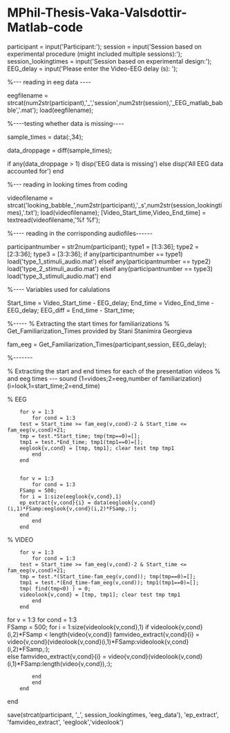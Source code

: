 # MPhil-Thesis-Vaka-Valsdottir-Matlab-code

participant = input('Participant:');
session = input('Session based on experimental procedure (might included multiple sessions):');
session_lookingtimes = input('Session based on experimental design:');
EEG_delay = input('Please enter the Video-EEG delay (s): ');

%--- reading in eeg data ----

eegfilename = strcat(num2str(participant),'_','session',num2str(session),'_EEG_matlab_babble','.mat');
load(eegfilename);

%----testing whether data is missing----

sample_times = data(:,34);

data_droppage = diff(sample_times);

if any(data_droppage > 1)
    disp('EEG data is missing')
else
    disp('All EEG data accounted for')
end


%--- reading in looking times from coding

videofilename = strcat('looking_babble_',num2str(participant),'_s',num2str(session_lookingtimes),'.txt');
load(videofilename);
[Video_Start_time,Video_End_time] = textread(videofilename,'%f %f');

%---- reading in the corrisponding audiofiles------

participantnumber = str2num(participant);
type1 = [1:3:36];
type2 = [2:3:36];
type3 = [3:3:36];
if  any(participantnumber == type1)
    load('type_1_stimuli_audio.mat')
elseif any(participantnumber == type2)
   load('type_2_stimuli_audio.mat')
elseif any(participantnumber == type3)
    load('type_3_stimuli_audio.mat')
end
  
%---- Variables used for calulations

Start_time = Video_Start_time - EEG_delay;
End_time = Video_End_time - EEG_delay;
EEG_diff = End_time - Start_time;

%-----
% Extracting the start times for familiarizations 
% Get_Familiarization_Times provided by Stani Stanimira Georgieva 

fam_eeg = Get_Familiarization_Times(participant,session, EEG_delay);

%-------

% Extracting the start and end times for each of the presentation videos
% and eeg times --- sound {1=vidoes;2=eeg,number of familiarization}(i=look,1=start_time;2=end_time)

% EEG       

        for v = 1:3
            for cond = 1:3
        test = Start_time >= fam_eeg(v,cond)-2 & Start_time <= fam_eeg(v,cond)+21;
        tmp = test.*Start_time; tmp(tmp==0)=[];
        tmp1 = test.*End_time; tmp1(tmp1==0)=[];
        eeglook{v,cond} = [tmp, tmp1]; clear test tmp tmp1
            end
        end
        
        
        for v = 1:3
            for cond = 1:3        
        FSamp = 500;
        for i = 1:size(eeglook{v,cond},1)
        ep_extract{v,cond}{i} = data(eeglook{v,cond}(i,1)*FSamp:eeglook{v,cond}(i,2)*FSamp,:);
        end
            end
        end
          
% VIDEO
        
        for v = 1:3
            for cond = 1:3
        test = Start_time >= fam_eeg(v,cond)-2 & Start_time <= fam_eeg(v,cond)+21;
        tmp = test.*(Start_time-fam_eeg(v,cond)); tmp(tmp==0)=[];
        tmp1 = test.*(End_time-fam_eeg(v,cond)); tmp1(tmp1==0)=[];
        tmp( find(tmp<0) ) = 0;
        videolook{v,cond} = [tmp, tmp1]; clear test tmp tmp1
            end
        end
        
 for v = 1:3
            for cond = 1:3        
        FSamp = 500;
        for i = 1:size(videolook{v,cond},1)
            if videolook{v,cond}(i,2)*FSamp < length(video{v,cond})
                famvideo_extract{v,cond}{i} = video{v,cond}(videolook{v,cond}(i,1)*FSamp:videolook{v,cond}(i,2)*FSamp,:);            
            else
                famvideo_extract{v,cond}{i} = video{v,cond}(videolook{v,cond}(i,1)*FSamp:length(video{v,cond}),:);
                
            end
            end
        end
 end
 

save(strcat(participant, '_', session_lookingtimes, 'eeg_data'), 'ep_extract', 'famvideo_extract', 'eeglook','videolook')
